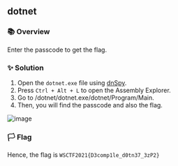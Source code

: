 ## dotnet

### 📚 Overview

Enter the passcode to get the flag.

### ✨ Solution

1. Open the `dotnet.exe` file using [dnSpy](https://github.com/dnSpy/dnSpy).
2. Press `Ctrl + Alt + L` to open the Assembly Explorer.
3. Go to /dotnet/dotnet.exe/dotnet/Program/Main.
4. Then, you will find the passcode and also the flag.

![image](https://github.com/rydzze/CTF_Write-up/assets/86187059/fb49eea7-a51c-41d8-a73e-ca868511c877)
 
### 🏳️ Flag

Hence, the flag is `WSCTF2021{D3comp1le_d0tn37_3zP2}`
